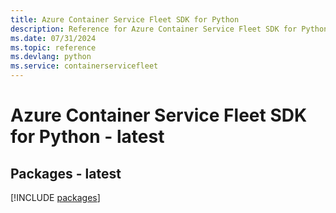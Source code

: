 ```yaml
---
title: Azure Container Service Fleet SDK for Python
description: Reference for Azure Container Service Fleet SDK for Python
ms.date: 07/31/2024
ms.topic: reference
ms.devlang: python
ms.service: containerservicefleet
---
```

# Azure Container Service Fleet SDK for Python - latest
## Packages - latest
[!INCLUDE [packages](container-service-fleet-index.md)]